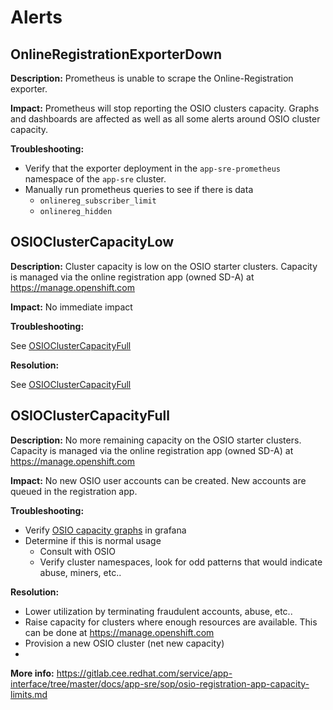 # Alerts

## OnlineRegistrationExporterDown

**Description:** Prometheus is unable to scrape the Online-Registration exporter.

**Impact:** Prometheus will stop reporting the OSIO clusters capacity. Graphs and dashboards are affected as well as all some alerts around OSIO cluster capacity.

**Troubleshooting:**
- Verify that the exporter deployment in the `app-sre-prometheus` namespace of the `app-sre` cluster.
- Manually run prometheus queries to see if there is data
    - `onlinereg_subscriber_limit`
    - `onlinereg_hidden`

## OSIOClusterCapacityLow

**Description:** Cluster capacity is low on the OSIO starter clusters. Capacity is managed via the online registration app (owned SD-A) at https://manage.openshift.com

**Impact:** No immediate impact

**Troubleshooting:**

See [OSIOClusterCapacityFull](#OSIOClusterCapacityFull)

**Resolution:**

See [OSIOClusterCapacityFull](#OSIOClusterCapacityFull)

## OSIOClusterCapacityFull

**Description:** No more remaining capacity on the OSIO starter clusters. Capacity is managed via the online registration app (owned SD-A) at https://manage.openshift.com

**Impact:** No new OSIO user accounts can be created. New accounts are queued in the registration app.

**Troubleshooting:**

- Verify [OSIO capacity graphs](https://grafana.app-sre.devshift.net/d/osio_capacity/osio-capacity?orgId=1) in grafana
- Determine if this is normal usage
    - Consult with OSIO
    - Verify cluster namespaces, look for odd patterns that would indicate abuse, miners, etc..

**Resolution:**

- Lower utilization by terminating fraudulent accounts, abuse, etc..
- Raise capacity for clusters where enough resources are available. This can be done at https://manage.openshift.com
- Provision a new OSIO cluster (net new capacity)
- 

**More info:** https://gitlab.cee.redhat.com/service/app-interface/tree/master/docs/app-sre/sop/osio-registration-app-capacity-limits.md
